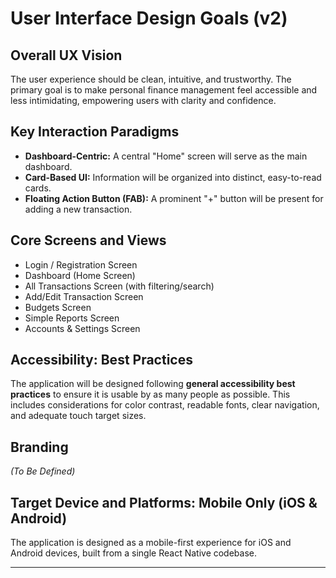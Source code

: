 # User Interface Design Goals (v2)

## Overall UX Vision
The user experience should be clean, intuitive, and trustworthy. The primary goal is to make personal finance management feel accessible and less intimidating, empowering users with clarity and confidence.

## Key Interaction Paradigms
* **Dashboard-Centric:** A central "Home" screen will serve as the main dashboard.
* **Card-Based UI:** Information will be organized into distinct, easy-to-read cards.
* **Floating Action Button (FAB):** A prominent "+" button will be present for adding a new transaction.

## Core Screens and Views
* Login / Registration Screen
* Dashboard (Home Screen)
* All Transactions Screen (with filtering/search)
* Add/Edit Transaction Screen
* Budgets Screen
* Simple Reports Screen
* Accounts & Settings Screen

## Accessibility: Best Practices
The application will be designed following **general accessibility best practices** to ensure it is usable by as many people as possible. This includes considerations for color contrast, readable fonts, clear navigation, and adequate touch target sizes.

## Branding
*(To Be Defined)*

## Target Device and Platforms: Mobile Only (iOS & Android)
The application is designed as a mobile-first experience for iOS and Android devices, built from a single React Native codebase.

---
